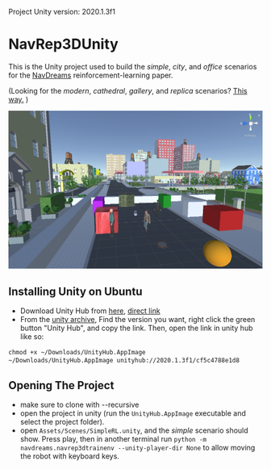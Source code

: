 Project Unity version: 2020.1.3f1

# NavRep3DUnity

This is the Unity project used to build the *simple*, *city*, and *office* scenarios for the [NavDreams](https://github.com/danieldugas/NavDreams) reinforcement-learning paper.

(Looking for the *modern*, *cathedral*, *gallery*, and *replica* scenarios? [This way.](https://www.github.com/danieldugas/NavDreamsUnity) )

![titleimage](github_media/city_unity.png)


## Installing Unity on Ubuntu

- Download Unity Hub from [here](https://unity3d.com/get-unity/download), [direct link](https://public-cdn.cloud.unity3d.com/hub/prod/UnityHub.AppImage)
- From the [unity archive](https://unity3d.com/get-unity/download/archive), Find the version you want, right click the green button "Unity Hub", and copy the link. Then, open the link in unity hub like so:
```
chmod +x ~/Downloads/UnityHub.AppImage
~/Downloads/UnityHub.AppImage unityhub://2020.1.3f1/cf5c4788e1d8
```

## Opening The Project

- make sure to clone with --recursive
- open the project in unity (run the `UnityHub.AppImage` executable and select the project folder).
- open `Assets/Scenes/SimpleRL.unity`, and the *simple* scenario should show. Press play, then in another terminal run `python -m navdreams.navrep3dtrainenv --unity-player-dir None` to allow moving the robot with keyboard keys.
